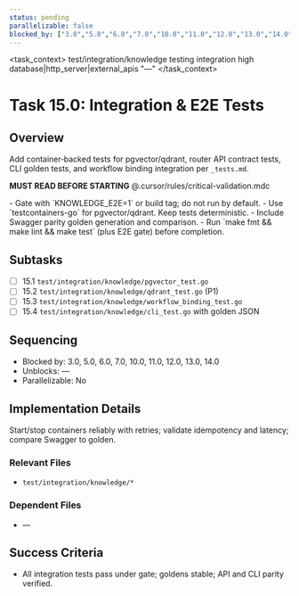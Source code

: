 ```yaml
---
status: pending
parallelizable: false
blocked_by: ["3.0","5.0","6.0","7.0","10.0","11.0","12.0","13.0","14.0"]
---
```


<task_context>
<domain>test/integration/knowledge</domain>
<type>testing</type>
<scope>integration</scope>
<complexity>high</complexity>
<dependencies>database|http_server|external_apis</dependencies>
<unblocks>"—"</unblocks>
</task_context>

# Task 15.0: Integration & E2E Tests

## Overview
Add container‑backed tests for pgvector/qdrant, router API contract tests, CLI golden tests, and workflow binding integration per `_tests.md`.

<import>**MUST READ BEFORE STARTING** @.cursor/rules/critical-validation.mdc</import>

<requirements>
- Gate with `KNOWLEDGE_E2E=1` or build tag; do not run by default.
- Use `testcontainers-go` for pgvector/qdrant. Keep tests deterministic.
- Include Swagger parity golden generation and comparison.
- Run `make fmt && make lint && make test` (plus E2E gate) before completion.
</requirements>

## Subtasks
- [ ] 15.1 `test/integration/knowledge/pgvector_test.go`
- [ ] 15.2 `test/integration/knowledge/qdrant_test.go` (P1)
- [ ] 15.3 `test/integration/knowledge/workflow_binding_test.go`
- [ ] 15.4 `test/integration/knowledge/cli_test.go` with golden JSON

## Sequencing
- Blocked by: 3.0, 5.0, 6.0, 7.0, 10.0, 11.0, 12.0, 13.0, 14.0
- Unblocks: —
- Parallelizable: No

## Implementation Details
Start/stop containers reliably with retries; validate idempotency and latency; compare Swagger to golden.

### Relevant Files
- `test/integration/knowledge/*`

### Dependent Files
- —

## Success Criteria
- All integration tests pass under gate; goldens stable; API and CLI parity verified.
